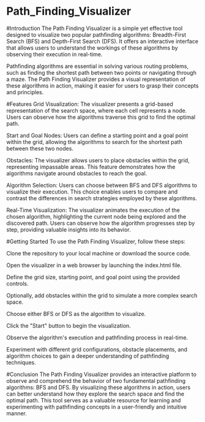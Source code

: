 # Path_Finding_Visualizer
#Introduction
The Path Finding Visualizer is a simple yet effective tool designed to visualize two popular pathfinding algorithms: Breadth-First Search (BFS) and Depth-First Search (DFS). It offers an interactive interface that allows users to understand the workings of these algorithms by observing their execution in real-time.

Pathfinding algorithms are essential in solving various routing problems, such as finding the shortest path between two points or navigating through a maze. The Path Finding Visualizer provides a visual representation of these algorithms in action, making it easier for users to grasp their concepts and principles.

#Features
Grid Visualization: The visualizer presents a grid-based representation of the search space, where each cell represents a node. Users can observe how the algorithms traverse this grid to find the optimal path.

Start and Goal Nodes: Users can define a starting point and a goal point within the grid, allowing the algorithms to search for the shortest path between these two nodes.

Obstacles: The visualizer allows users to place obstacles within the grid, representing impassable areas. This feature demonstrates how the algorithms navigate around obstacles to reach the goal.

Algorithm Selection: Users can choose between BFS and DFS algorithms to visualize their execution. This choice enables users to compare and contrast the differences in search strategies employed by these algorithms.

Real-Time Visualization: The visualizer animates the execution of the chosen algorithm, highlighting the current node being explored and the discovered path. Users can observe how the algorithm progresses step by step, providing valuable insights into its behavior.

#Getting Started
To use the Path Finding Visualizer, follow these steps:

Clone the repository to your local machine or download the source code.

Open the visualizer in a web browser by launching the index.html file.

Define the grid size, starting point, and goal point using the provided controls.

Optionally, add obstacles within the grid to simulate a more complex search space.

Choose either BFS or DFS as the algorithm to visualize.

Click the "Start" button to begin the visualization.

Observe the algorithm's execution and pathfinding process in real-time.

Experiment with different grid configurations, obstacle placements, and algorithm choices to gain a deeper understanding of pathfinding techniques.

#Conclusion
The Path Finding Visualizer provides an interactive platform to observe and comprehend the behavior of two fundamental pathfinding algorithms: BFS and DFS. By visualizing these algorithms in action, users can better understand how they explore the search space and find the optimal path. This tool serves as a valuable resource for learning and experimenting with pathfinding concepts in a user-friendly and intuitive manner.





